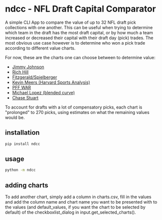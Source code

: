 # ndcc - NFL Draft Capital Comparator

A simple CLI App
 to compare the value
 of up to 32 NFL draft pick collections
 with one another.
 This can be useful when trying to determine
 which team in the draft has the most draft capital,
 or by how much a team increased
 or decreased their capital
 with their draft day (pick) trades.
 The most obvious use case however is to determine
 who won a pick trade according to different value charts.

For now,
 these are the charts one can choose between to determine value:

* [Jimmy Johnson](https://www.drafttek.com/nfl-trade-value-chart.asp)
* [Rich Hill](https://www.drafttek.com/NFL-Trade-Value-Chart-Rich-Hill.asp)
* [Fitzgerald/Spielberger](https://overthecap.com/draft-trade-value-chart/)
* [Kevin Meers (Harvard Sports Analysis)](https://harvardsportsanalysis.wordpress.com/2011/11/30/how-to-value-nfl-draft-picks/)
* [PFF WAR](https://www.pff.com/news/draft-pff-data-study-breaking-down-every-nfl-teams-draft-capital-jacksonville-jaguars)
* [Michael Lopez (blended curve)](https://statsbylopez.netlify.app/post/rethinking-draft-curve/)
* [Chase Stuart](http://www.footballperspective.com/draft-value-chart/)

To account for drafts with a lot of compensatory picks,
 each chart is "prolonged" to 270 picks,
 using estimates on what the remaining values would be.

## installation

```sh
pip install ndcc
```

## usage

```sh
python -m ndcc
```

## adding charts

To add another chart,
 simply add a column in charts.csv,
 fill in the values
 and add the column name
 and chart name
 you want to be presented with
 to the values
 (and default_values,
 if you want the chart to be selected by default)
 of the checkboxlist_dialog
 in input.get_selected_charts().
